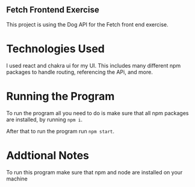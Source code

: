 ## Fetch Frontend Exercise

This project is using the Dog API for the Fetch front end exercise.

# Technologies Used

I used react and chakra ui for my UI. This includes many different npm packages
to handle routing, referencing the APi, and more.

# Running the Program

To run the program all you need to do is make sure that all npm packages are installed, 
by running `npm i`.

After that to run the program run `npm start`.

# Addtional Notes

To run this program make sure that npm and node are installed on your machine


